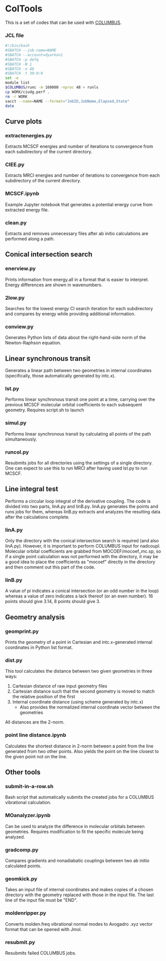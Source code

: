 # ColTools
This is a set of codes that can be used with [COLUMBUS](https://columbus-program-system.gitlab.io/columbus/).

### JCL file

```bash
#!/bin/bash
#SBATCH --job-name=NAME
#SBATCH --account=dyarkon1
#SBATCH -p defq
#SBATCH -N 1
#SBATCH -n 48
#SBATCH -t 30:0:0
set -e
module list
$COLUMBUS/runc -m 160000 -nproc 48 > runls
cp WORK/ciudg.perf .
rm -r WORK
sacct --name=NAME --format="JobID,JobName,Elapsed,State"
date
```

## Curve plots

### extractenergies.py
Extracts MCSCF energies and number of iterations to convergence from each subdirectory of the current directory.

### CIEE.py
Extracts MRCI energies and number of iterations to convergence from each subdirectory of the current directory.

### MCSCF.ipynb
Example Jupyter notebook that generates a potential energy curve from extracted energy file.

### clean.py
Extracts and removes unnecessary files after ab initio calculations are performed along a path.

## Conical intersection search

### enerview.py
Prints information from energy.all in a format that is easier to interpret. Energy differences are shown in wavenumbers.

### 2low.py
Searches for the lowest energy CI search iteration for each subdirectory and compares by energy while providing additional information.

### conview.py
Generates Python lists of data about the right-hand-side norm of the Newton-Raphson equation.

## Linear synchronous transit
Generates a linear path between two geometries in internal coordinates (specifically, those automatically generated by intc.x).

### lst.py
Performs linear synchronous transit one point at a time, carrying over the previous MCSCF molecular orbital coefficients to each subsequent geometry.
Requires script.sh to launch

### simul.py
Performs linear synchronous transit by calculating all points of the path simultaneously.

### runcol.py
Resubmits jobs for all directories using the settings of a single directory. One can expect to use this to run MRCI after having used lst.py to run MCSCF.

## Line integral test
Performs a circular loop integral of the derivative coupling.
The code is divided into two parts, linA.py and linB.py.
linA.py generates the points and runs jobs for them, whereas linB.py extracts and analyzes the resulting data after the calculations complete.

### linA.py
Only the directory with the conical intersection search is required (and also linA.py). However, it is important to perform COLUMBUS input for nadcoupl.
Molecular orbital coefficients are grabbed from MOCOEF/mocoef_mc.sp, so if a single point calculation was not performed with the directory, it may be a good idea to place the coefficients as "mocoef" directly in the directory and then comment out this part of the code.

### linB.py
A value of pi indicates a conical intersection (or an odd number in the loop) whereas a value of zero indicates a lack thereof (or an even number).
16 points should give 3.14, 8 points should give 3.

## Geometry analysis

### geomprint.py
Prints the geometry of a point in Cartesian and intc.x-generated internal coordinates in Python list format.

### dist.py
This tool calculates the distance between two given geometries in three ways:
1. Cartesian distance of raw input geometry files
2. Cartesian distance such that the second geometry is moved to match the relative position of the first
3. Internal coordinate distance (using scheme generated by intc.x)
   - Also provides the normalized internal coordinate vector between the geometries

All distances are the 2-norm.

### point line distance.ipynb
Calculates the shortest distance in 2-norm between a point from the line generated from two other points.
Also yields the point on the line closest to the given point not on the line.

## Other tools

### submit-in-a-row.sh
Bash script that automatically submits the created jobs for a COLUMBUS vibrational calculation.

### MOanalyzer.ipynb
Can be used to analyze the difference in molecular orbitals between geometries. Requires modification to fit the specific molecule being analyzed.

### gradcomp.py
Compares gradients and nonadiabatic couplings between two ab initio calculated points.

### geomkick.py
Takes an input file of internal coordinates and makes copies of a chosen directory with the geometry replaced with those in the input file.
The last line of the input file must be "END".

### moldenripper.py
Converts molden.freq vibrational normal modes to Avogadro .xyz vector format that can be opened with Jmol.

### resubmit.py
Resubmits failed COLUMBUS jobs.
